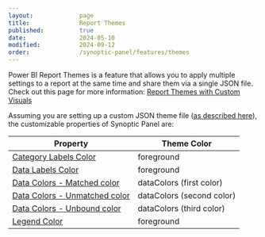 ```yaml
---
layout:             page
title:              Report Themes
published:          true
date:               2024-05-10
modified:           2024-09-12
order:              /synoptic-panel/features/themes
---
```

Power BI Report Themes is a feature that allows you to apply multiple settings to a report at the same time and share them via a single JSON file. Check out this page for more information: [Report Themes with Custom Visuals](../../features/themes.md)

Assuming you are setting up a custom JSON theme file ([as described here](https://learn.microsoft.com/en-us/power-bi/create-reports/desktop-report-themes#report-theme-json-file-format)), the customizable properties of Synoptic Panel are:

| Property | Theme Color | 
| -------- | ----------- |
| [Category Labels Color](../options/category-labels/color-matched.md)  | foreground |
| [Data Labels Color](../options/data-labels/color.md)                  | foreground |
| [Data Colors - Matched color](../options/areas/color-matched.md)      | dataColors (first color) |
| [Data Colors - Unmatched color](../options/areas/color-unmatched.md)  | dataColors (second color) |
| [Data Colors - Unbound color](../options/areas/color-unbound.md)      | dataColors (third color) |
| [Legend Color](../options/legend/items.md#color)                      | foreground |